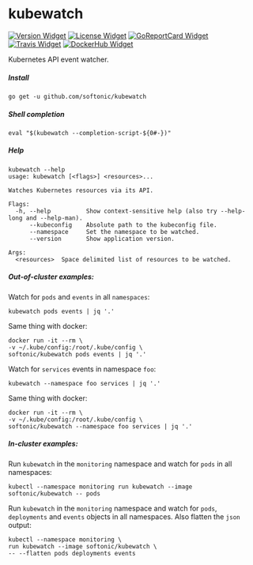 # kubewatch

[![Version Widget]][Version] [![License Widget]][License] [![GoReportCard Widget]][GoReportCard] [![Travis Widget]][Travis] [![DockerHub Widget]][DockerHub]

[Version]: https://github.com/softonic/kubewatch/releases
[Version Widget]: https://img.shields.io/github/release/softonic/kubewatch.svg?maxAge=60
[License]: http://www.apache.org/licenses/LICENSE-2.0.txt
[License Widget]: https://img.shields.io/badge/license-APACHE2-1eb0fc.svg
[GoReportCard]: https://goreportcard.com/report/softonic/kubewatch
[GoReportCard Widget]: https://goreportcard.com/badge/softonic/kubewatch
[Travis]: https://travis-ci.org/softonic/kubewatch
[Travis Widget]: https://travis-ci.org/softonic/kubewatch.svg?branch=master
[DockerHub]: https://hub.docker.com/r/softonic/kubewatch
[DockerHub Widget]: https://img.shields.io/docker/pulls/softonic/kubewatch.svg

Kubernetes API event watcher.

##### Install

```
go get -u github.com/softonic/kubewatch
```

##### Shell completion

```
eval "$(kubewatch --completion-script-${0#-})"
```

##### Help

```
kubewatch --help
usage: kubewatch [<flags>] <resources>...

Watches Kubernetes resources via its API.

Flags:
  -h, --help          Show context-sensitive help (also try --help-long and --help-man).
      --kubeconfig    Absolute path to the kubeconfig file.
      --namespace     Set the namespace to be watched.
      --version       Show application version.

Args:
  <resources>  Space delimited list of resources to be watched.
```

##### Out-of-cluster examples:

Watch for `pods` and `events` in all `namespaces`:
```
kubewatch pods events | jq '.'
```

Same thing with docker:
```
docker run -it --rm \
-v ~/.kube/config:/root/.kube/config \
softonic/kubewatch pods events | jq '.'
```

Watch for `services` events in namespace `foo`:
```
kubewatch --namespace foo services | jq '.'
```

Same thing with docker:
```
docker run -it --rm \
-v ~/.kube/config:/root/.kube/config \
softonic/kubewatch --namespace foo services | jq '.'
```

##### In-cluster examples:

Run `kubewatch` in the `monitoring` namespace and watch for `pods` in all namespaces:
```
kubectl --namespace monitoring run kubewatch --image softonic/kubewatch -- pods
```

Run `kubewatch` in the `monitoring` namespace and watch for `pods`, `deployments` and `events` objects in all namespaces. Also flatten the `json` output:
```
kubectl --namespace monitoring \
run kubewatch --image softonic/kubewatch \
-- --flatten pods deployments events
```
